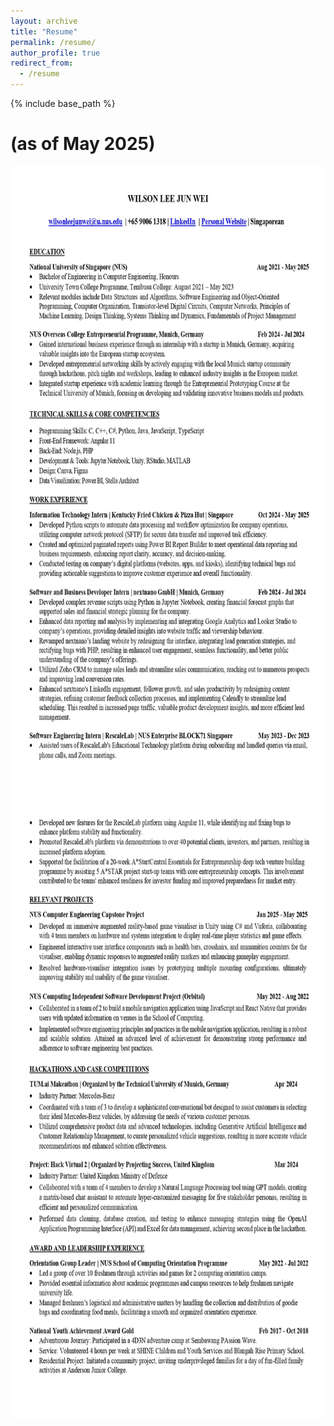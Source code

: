 ```yaml
---
layout: archive
title: "Resume"
permalink: /resume/
author_profile: true
redirect_from:
  - /resume
---
```


{% include base_path %}

# (as of May 2025)

<img src="/images/Wilson_May_One.jpg" height="1000px" width="800px">
<img src="/images/Wilson_May_2.jpg" height="1000px" width="800px">
